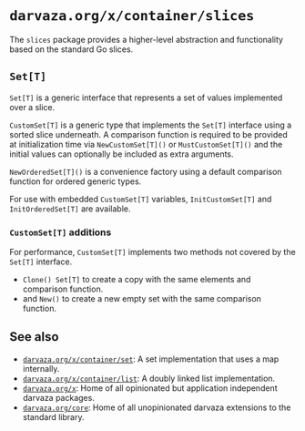 # `darvaza.org/x/container/slices`

The `slices` package provides a higher-level abstraction and functionality
based on the standard Go slices.

## `Set[T]`

`Set[T]` is a generic interface that represents a set of values implemented
over a slice.

`CustomSet[T]` is a generic type that implements the `Set[T]` interface using
a sorted slice underneath. A comparison function is required to be provided at
initialization time via `NewCustomSet[T]()` or `MustCustomSet[T]()` and the
initial values can optionally be included as extra arguments.

`NewOrderedSet[T]()` is a convenience factory using a default comparison
function for ordered generic types.

For use with embedded `CustomSet[T]` variables, `InitCustomSet[T]` and
`InitOrderedSet[T]` are available.

### `CustomSet[T]` additions

For performance, `CustomSet[T]` implements two methods not covered by the
`Set[T]` interface.

* `Clone() Set[T]` to create a copy with the same elements and comparison
  function.
* and `New()` to create a new empty set with the same comparison function.

## See also

* [`darvaza.org/x/container/set`](https://darvaza.org/x/container/set): A set
  implementation that uses a map internally.
* [`darvaza.org/x/container/list`](https://darvaza.org/x/container/list): A
  doubly linked list implementation.
* [`darvaza.org/x`](https://github.com/darvaza-proxy/x): Home of all
  opinionated but application independent darvaza packages.
* [`darvaza.org/core`](https://darvaza.org/core): Home of all unopinionated
  darvaza extensions to the standard library.

